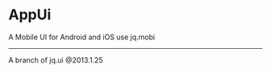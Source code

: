 AppUi
=====

A Mobile UI for Android and iOS use jq.mobi

--------------------------------

A branch of jq.ui @2013.1.25